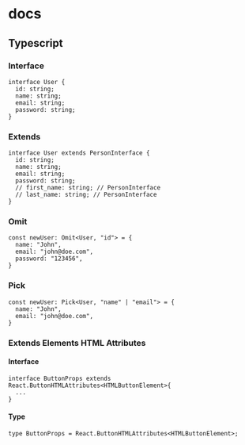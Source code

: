 # docs

## Typescript


### Interface
```node
interface User {
  id: string;
  name: string;
  email: string;
  password: string;
}
```

### Extends
```node
interface User extends PersonInterface {
  id: string;
  name: string;
  email: string;
  password: string;
  // first_name: string; // PersonInterface
  // last_name: string; // PersonInterface
}
```


### Omit
```node
const newUser: Omit<User, "id"> = {
  name: "John",
  email: "john@doe.com",
  password: "123456",
}
```
### Pick
```node
const newUser: Pick<User, "name" | "email"> = {
  name: "John",
  email: "john@doe.com",
}
```






### Extends Elements HTML Attributes
#### Interface
```node
interface ButtonProps extends React.ButtonHTMLAttributes<HTMLButtonElement>{
  ...
}
```
#### Type
```node
type ButtonProps = React.ButtonHTMLAttributes<HTMLButtonElement>;
```

